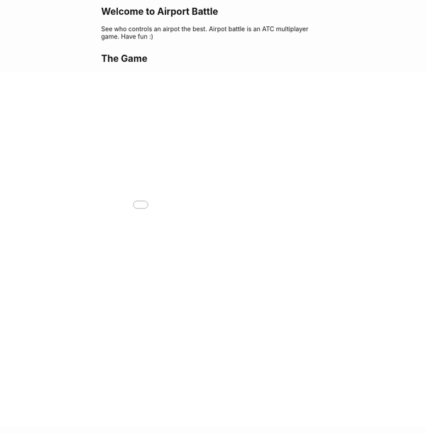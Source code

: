 ## Welcome to Airport Battle

See who controls an airpot the best. Airpot battle is an ATC multiplayer game. Have fun :)


## The Game

<iframe src="airportbattle/index.html" style="width: 1200px; height: 800px; border: 0px; position: absolute; left: 0; right: 0; margin: auto;"></iframe>
<div style="argin-top: 850px; clear:both;"></div>

### Support or Contact


